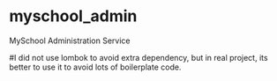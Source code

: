 # myschool_admin
MySchool Administration Service

#I did not use lombok to avoid extra dependency, but in real project, its better to use it to avoid lots of boilerplate code.
